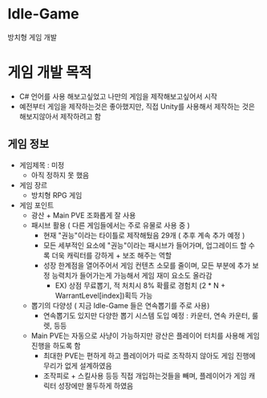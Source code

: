 # Idle-Game
방치형 게임 개발

# 게임 개발 목적
- C# 언어를 사용 해보고싶었고 나만의 게임을 제작해보고싶어서 시작
- 예전부터 게임을 제작하는것은 좋아했지만, 직접 Unity를 사용해서 제작하는 것은 해보지않아서 제작하려고 함

## 게임 정보
- 게임제목 : 미정
  - 아직 정하지 못 했음
- 게임 장르
  - 방치형 RPG 게임
- 게임 포인트
  - 광산 + Main PVE 조화롭게 잘 사용
  - 패시브 활용 ( 다른 게임들에서는 주로 유물로 사용 중 )
    - 현재 "권능"이라는 타이틀로 제작해뒀음 29개 ( 추후 계속 추가 예정 )
    - 모든 세부적인 요소에 "권능"이라는 패시브가 들어가며, 업그레이드 할 수록 더욱 캐릭터를 강하게 + 보조 해주는 역할
    - 성장 한계점을 열어주어서 게임 컨텐츠 소모를 줄이며, 모든 부분에 추가 보정 능력치가 들어가는게 가능해서 게임 재미 요소도 올라감
      - EX) 상점 무료뽑기, 적 처치시 8% 확률로 경험치 (2 * N + WarrantLevel[index])획득 가능
  - 뽑기의 다양성 ( 지금 Idle-Game 들은 연속뽑기를 주로 사용)
    - 연속뽑기도 있지만 다양한 뽑기 시스템 도입 예정 : 카운터, 연속 카운터, 룰렛, 등등
  - Main PVE는 자동으로 사냥이 가능하지만 광산은 플레이어 터치를 사용해 게임 진행을 하도록 함
    - 최대한 PVE는 편하게 하고 플레이어가 따로 조작하지 않아도 게임 진행에 무리가 없게 설계하였음
    - 조작피로 + 스킬사용 등등 직접 개입하는것들을 빼며, 플레이어가 게임 캐릭터 성장에만 몰두하게 하였음
    
